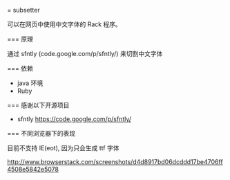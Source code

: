 = subsetter

可以在网页中使用中文字体的 Rack 程序。

=== 原理

通过 sfntly (code.google.com/p/sfntly/) 来切割中文字体

=== 依赖

- java 环境
- Ruby

=== 感谢以下开源项目

- sfntly https://code.google.com/p/sfntly/

=== 不同浏览器下的表现

目前不支持 IE(eot), 因为只会生成 ttf 字体

http://www.browserstack.com/screenshots/d4d8917bd06dcddd17be4706ff4508e5842e5078
